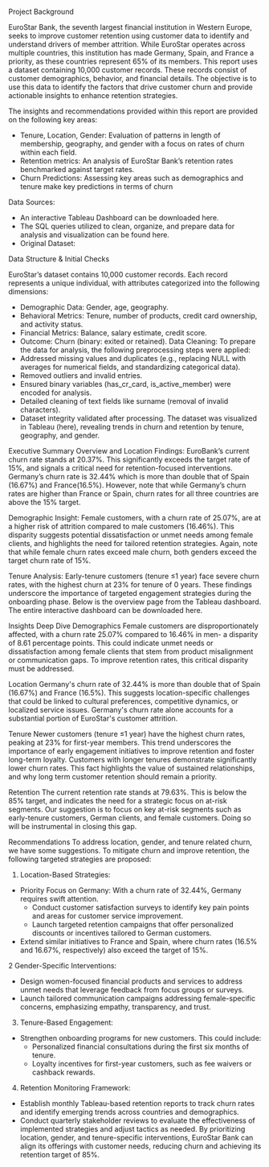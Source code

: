 ﻿Project Background

EuroStar Bank, the seventh largest financial institution in Western Europe, seeks to improve customer retention using customer data to identify and understand drivers of member attrition. While EuroStar operates across multiple countries, this institution has made  Germany, Spain, and France a priority, as these countries represent 65% of its members. 
This report uses a dataset containing 10,000 customer records. These records consist of customer demographics, behavior, and financial details. The objective is to use this data to identify the factors that drive customer churn and provide actionable insights to enhance retention strategies.

The insights and recommendations provided within this report are provided on the following key areas:
* Tenure, Location, Gender: Evaluation of patterns in length of membership, geography, and gender with a focus on rates of churn within each field.
* Retention metrics: An analysis of EuroStar Bank’s retention rates benchmarked against target rates.
* Churn Predictions: Assessing key areas such as demographics and tenure make key predictions in terms of churn

Data Sources:
* An interactive Tableau Dashboard can be downloaded here.
* The SQL queries utilized to clean, organize, and prepare data for analysis and visualization can be found here.
* Original Dataset:

Data Structure & Initial Checks

EuroStar’s dataset contains 10,000 customer records. Each record represents a unique individual, with attributes categorized into the following dimensions:
* Demographic Data: Gender, age, geography.
* Behavioral Metrics: Tenure, number of products, credit card ownership, and activity status.
* Financial Metrics: Balance, salary estimate, credit score.
* Outcome: Churn (binary: exited or retained).
Data Cleaning:
To prepare the data for analysis, the following preprocessing steps were applied:
* Addressed missing values and duplicates (e.g., replacing NULL with averages for numerical fields, and standardizing categorical data).
* Removed outliers and invalid entries.
* Ensured binary variables (has_cr_card, is_active_member) were encoded for analysis.
* Detailed cleaning of text fields like surname (removal of invalid characters).
* Dataset integrity validated after processing.
The dataset was visualized in Tableau (here), revealing trends in churn and retention by tenure, geography, and gender.


Executive Summary
Overview and Location Findings:
EuroBank’s current churn rate stands at 20.37%. This significantly exceeds the target rate of 15%, and signals a critical need for retention-focused interventions. 
Germany’s churn rate is 32.44% which is more than double that of Spain (16.67%) and France(16.5%). However, note that while Germany’s churn rates are higher than France or Spain, churn rates for all three countries are above the 15% target.

Demographic Insight:
Female customers, with a churn rate of 25.07%, are at a higher risk of attrition compared to male customers (16.46%). This disparity suggests potential dissatisfaction or unmet needs among female clients, and highlights the need for tailored retention strategies. Again, note that while female churn rates exceed male churn, both genders exceed the target churn rate of 15%. 

Tenure Analysis:
Early-tenure customers (tenure ≤1 year) face severe churn rates, with the highest churn at 23% for tenure of 0 years. These findings underscore the importance of targeted engagement strategies during the onboarding phase.
Below is the overview page from the Tableau dashboard. The entire interactive dashboard can be downloaded here.
  

Insights Deep Dive
Demographics
Female customers are disproportionately affected, with a churn rate 25.07% compared to 16.46% in men- a disparity of  8.61 percentage points. This could indicate unmet needs or dissatisfaction among female clients that stem from product misalignment or communication gaps. To improve retention rates, this critical disparity must be addressed.

Location
Germany's churn rate of 32.44% is more than double that of Spain (16.67%) and France (16.5%). This suggests location-specific challenges that could be linked to cultural preferences, competitive dynamics, or localized service issues. Germany's churn rate alone accounts for a substantial portion of EuroStar's customer attrition.

Tenure
Newer customers (tenure ≤1 year) have the highest churn rates, peaking at 23% for first-year members. This trend underscores the importance of early engagement initiatives to improve retention and foster long-term loyalty. Customers with longer tenures demonstrate significantly lower churn rates. This fact highlights the value of sustained relationships, and why long term customer retention should remain a priority.


Retention
The current retention rate stands at 79.63%. This is below the 85% target, and indicates the need for a strategic focus on at-risk segments. Our suggestion is to focus on key at-risk segments such as early-tenure customers, German clients, and female customers. Doing so will be instrumental in closing this gap.

Recommendations
To address location, gender, and tenure related churn, we have some suggestions.
To mitigate churn and improve retention, the following targeted strategies are proposed:

1. Location-Based Strategies:
* Priority Focus on Germany: With a churn rate of 32.44%, Germany requires swift attention.
   * Conduct customer satisfaction surveys to identify key pain points and areas for customer service improvement.
   * Launch targeted retention campaigns that offer personalized discounts or incentives tailored to German customers.
* Extend similar initiatives to France and Spain, where churn rates (16.5% and 16.67%, respectively) also exceed the target of 15%.


2 Gender-Specific Interventions:
* Design women-focused financial products and services to address unmet needs that leverage feedback from focus groups or surveys.
* Launch tailored communication campaigns addressing female-specific concerns, emphasizing empathy, transparency, and trust.

3. Tenure-Based Engagement:
* Strengthen onboarding programs for new customers. This could include:
   * Personalized financial consultations during the first six months of tenure.
   * Loyalty incentives for first-year customers, such as fee waivers or cashback rewards.
   
4. Retention Monitoring Framework:
* Establish monthly Tableau-based retention reports to track churn rates and identify emerging trends across countries and demographics.
* Conduct quarterly stakeholder reviews to evaluate the effectiveness of implemented strategies and adjust tactics as needed.
By prioritizing location, gender, and tenure-specific interventions, EuroStar Bank can align its offerings with customer needs, reducing churn and achieving its retention target of 85%.
